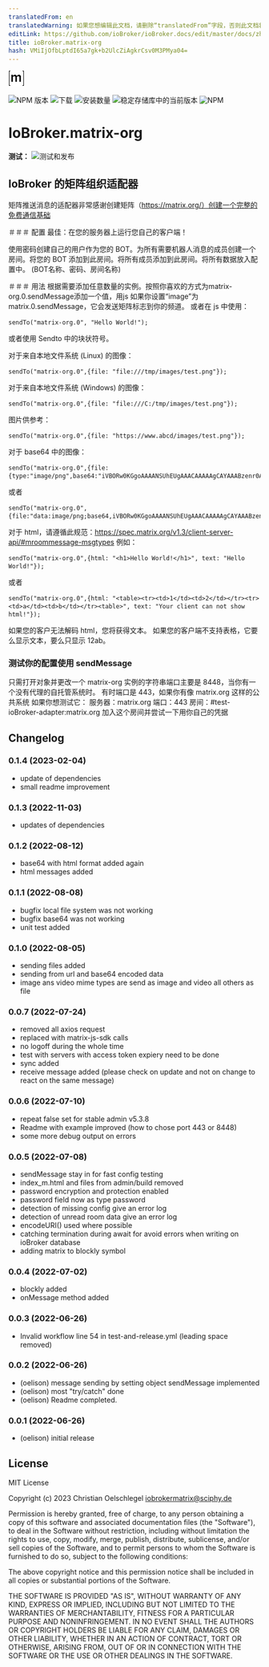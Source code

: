 ```yaml
---
translatedFrom: en
translatedWarning: 如果您想编辑此文档，请删除“translatedFrom”字段，否则此文档将再次自动翻译
editLink: https://github.com/ioBroker/ioBroker.docs/edit/master/docs/zh-cn/adapterref/iobroker.matrix-org/README.md
title: ioBroker.matrix-org
hash: VMiIjOfbLptdI65a7gk+b2UlcZiAgkrCsv0M3PMya04=
---
```

![标识](../../../en/adapterref/iobroker.matrix-org/admin/matrix-logo.png)

![NPM 版本](https://img.shields.io/npm/v/iobroker.matrix-org.svg)
![下载](https://img.shields.io/npm/dm/iobroker.matrix-org.svg)
![安装数量](https://iobroker.live/badges/matrix-org-installed.svg)
![稳定存储库中的当前版本](https://iobroker.live/badges/matrix-org-stable.svg)
![NPM](https://nodei.co/npm/iobroker.matrix-org.png?downloads=true)

# IoBroker.matrix-org
**测试：** ![测试和发布](https://github.com/oelison/ioBroker.matrix-org/workflows/Test%20and%20Release/badge.svg)

## IoBroker 的矩阵组织适配器
矩阵推送消息的适配器非常感谢创建矩阵（https://matrix.org/）创建一个完整的免费通信基础

＃＃＃ 配置
最佳：在您的服务器上运行您自己的客户端！

使用密码创建自己的用户作为您的 BOT。为所有需要机器人消息的成员创建一个房间。将您的 BOT 添加到此房间。将所有成员添加到此房间。将所有数据放入配置中。 (BOT名称、密码、房间名称)

＃＃＃ 用法
根据需要添加任意数量的实例。按照你喜欢的方式为matrix-org.0.sendMessage添加一个值，用js 如果你设置“image”为matrix.0.sendMessage，它会发送矩阵标志到你的频道。
或者在 js 中使用：

```
sendTo("matrix-org.0", "Hello World!");
```

或者使用 Sendto 中的块状符号。

对于来自本地文件系统 (Linux) 的图像：

```
sendTo("matrix-org.0",{file: "file:///tmp/images/test.png"});
```

对于来自本地文件系统 (Windows) 的图像：

``` 
sendTo("matrix-org.0",{file: "file:///C:/tmp/images/test.png"});
```

图片供参考：

```
sendTo("matrix-org.0",{file: "https://www.abcd/images/test.png"});
```

对于 base64 中的图像：

```
sendTo("matrix-org.0",{file:{type:"image/png",base64:"iVBORw0KGgoAAAANSUhEUgAAACAAAAAgCAYAAABzenr0AAAAAXNSR0IArs4c6QAAAARnQU1BAACxjwv8YQUAAAAJcEhZcwAADsMAAA7DAcdvqGQAAACmSURBVFhH7ZdhCoAgDEZnd9D737T8xJkNNY1Ef+yB2LTcC1qWOT20kCBgjIkh0WwfmeuIxyGYnRzIPElgFSqgAvsKOOdCzeZ1y7EcZzDG16HvwtckihLdA4xxk3HeGGttc17Cc+lN6Ds/dlO6w6/ItQHn7H4GcDK3Em/zNboE5KKjcQstQxVQARVYLlDdC2YzvBfMQgVUYB8BlMWfn2E1ZJ7Fv+dEF0UZoNhXp9NnAAAAAElFTkSuQmCC"}});
```

或者

```
sendTo("matrix-org.0",{file:"data:image/png;base64,iVBORw0KGgoAAAANSUhEUgAAACAAAAAgCAYAAABzenr0AAAAAXNSR0IArs4c6QAAAARnQU1BAACxjwv8YQUAAAAJcEhZcwAADsMAAA7DAcdvqGQAAACmSURBVFhH7ZdhCoAgDEZnd9D737T8xJkNNY1Ef+yB2LTcC1qWOT20kCBgjIkh0WwfmeuIxyGYnRzIPElgFSqgAvsKOOdCzeZ1y7EcZzDG16HvwtckihLdA4xxk3HeGGttc17Cc+lN6Ds/dlO6w6/ItQHn7H4GcDK3Em/zNboE5KKjcQstQxVQARVYLlDdC2YzvBfMQgVUYB8BlMWfn2E1ZJ7Fv+dEF0UZoNhXp9NnAAAAAElFTkSuQmCC"});
```

对于 html，请遵循此规范：https://spec.matrix.org/v1.3/client-server-api/#mroommessage-msgtypes 例如：

```
sendTo("matrix-org.0",{html: "<h1>Hello World!</h1>", text: "Hello World!"});
```

或者

```
sendTo("matrix-org.0",{html: "<table><tr><td>1</td><td>2</td></tr><tr><td>a</td><td>b</td></tr><table>", text: "Your client can not show html!"});
```

如果您的客户无法解码 html，您将获得文本。
如果您的客户端不支持表格，它要么显示文本，要么只显示 12ab。

### 测试你的配置使用 sendMessage
只需打开对象并更改一个 matrix-org 实例的字符串端口主要是 8448，当你有一个没有代理的自托管系统时。
有时端口是 443，如果你有像 matrix.org 这样的公共系统 如果你想测试它： 服务器：matrix.org 端口：443 房间：#test-ioBroker-adapter:matrix.org 加入这个房间并尝试一下用你自己的凭据

## Changelog
<!--
    Placeholder for the next version (at the beginning of the line):
    ### **WORK IN PROGRESS**
-->
### 0.1.4 (2023-02-04)
* update of dependencies
* small readme improvement

### 0.1.3 (2022-11-03)
* updates of dependencies

### 0.1.2 (2022-08-12)
* base64 with html format added again
* html messages added

### 0.1.1 (2022-08-08)
* bugfix local file system was not working
* bugfix base64 was not working
* unit test added

### 0.1.0 (2022-08-05)
* sending files added
* sending from url and base64 encoded data
* image ans video mime types are send as image and video all others as file

### 0.0.7 (2022-07-24)
* removed all axios request
* replaced with matrix-js-sdk calls
* no logoff during the whole time
* test with servers with access token expiery need to be done
* sync added
* receive message added (please check on update and not on change to react on the same message)

### 0.0.6 (2022-07-10)
* repeat false set for stable admin v5.3.8
* Readme with example improved (how to chose port 443 or 8448)
* some more debug output on errors

### 0.0.5 (2022-07-08)
* sendMessage stay in for fast config testing
* index_m.html and files from admin/build removed
* password encryption and protection enabled
* password field now as type password
* detection of missing config give an error log
* detection of unread room data give an error log
* encodeURI() used where possible
* catching termination during await for avoid errors when writing on ioBroker database
* adding matrix to blockly symbol

### 0.0.4 (2022-07-02)
* blockly added
* onMessage method added

### 0.0.3 (2022-06-26)
* Invalid workflow line 54 in test-and-release.yml (leading space removed)

### 0.0.2 (2022-06-26)
* (oelison) message sending by setting object sendMessage implemented
* (oelison) most "try/catch" done
* (oelison) Readme completed.

### 0.0.1 (2022-06-26)
* (oelison) initial release

## License
MIT License

Copyright (c) 2023 Christian Oelschlegel <iobrokermatrix@sciphy.de>

Permission is hereby granted, free of charge, to any person obtaining a copy
of this software and associated documentation files (the "Software"), to deal
in the Software without restriction, including without limitation the rights
to use, copy, modify, merge, publish, distribute, sublicense, and/or sell
copies of the Software, and to permit persons to whom the Software is
furnished to do so, subject to the following conditions:

The above copyright notice and this permission notice shall be included in all
copies or substantial portions of the Software.

THE SOFTWARE IS PROVIDED "AS IS", WITHOUT WARRANTY OF ANY KIND, EXPRESS OR
IMPLIED, INCLUDING BUT NOT LIMITED TO THE WARRANTIES OF MERCHANTABILITY,
FITNESS FOR A PARTICULAR PURPOSE AND NONINFRINGEMENT. IN NO EVENT SHALL THE
AUTHORS OR COPYRIGHT HOLDERS BE LIABLE FOR ANY CLAIM, DAMAGES OR OTHER
LIABILITY, WHETHER IN AN ACTION OF CONTRACT, TORT OR OTHERWISE, ARISING FROM,
OUT OF OR IN CONNECTION WITH THE SOFTWARE OR THE USE OR OTHER DEALINGS IN THE
SOFTWARE.